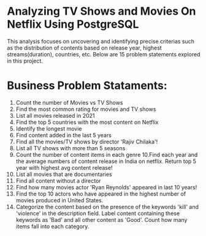 # Analyzing TV Shows and Movies On Netflix Using PostgreSQL
This analysis focuses on uncovering and identifying precise criterias such as the distribution of contents based on release year, highest streams(duration), countries, etc.
Below are 15 problem statements explored  in this project.
# Business Problem Stataments:
1. Count the number of Movies vs TV Shows
2. Find the most common rating for movies and TV shows
3. List all movies released in 2021
4. Find the top 5 countries with the most content on Netflix
5. Identify the longest movie
6. Find content added in the last 5 years
7. Find all the movies/TV shows by director 'Rajiv Chilaka'!
8. List all TV shows with more than 5 seasons
9. Count the number of content items in each genre
10.Find each year and the average numbers of content release in India on netflix. Return top 5 year with highest avg content release!
11. List all movies that are documentaries
12. Find all content without a director
13. Find how many movies actor 'Ryan Reynolds' appeared in last 10 years!
14. Find the top 10 actors who have appeared in the highest number of movies produced in United States.
15. Categorize the content based on the presence of the keywords 'kill' and 'violence' in 
the description field. Label content containing these keywords as 'Bad' and all other 
content as 'Good'. Count how many items fall into each category.

